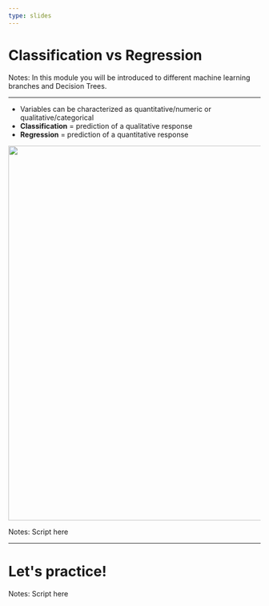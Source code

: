 ```yaml
---
type: slides
---
```


# Classification vs Regression


Notes: In this module you will be introduced to different machine learning branches and Decision Trees.

---

- Variables can be characterized as quantitative/numeric or qualitative/categorical
- **Classification** = prediction of a qualitative response
- **Regression** = prediction of a quantitative response

<img src='module1/unsup_learning.png' width="750">

Notes: Script here 

---

# Let's practice!

Notes: Script here

